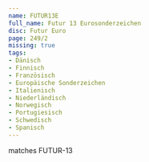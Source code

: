 ```yaml
---
name: FUTUR13E
full_name: Futur 13 Eurosonderzeichen
disc: Futur Euro
page: 249/2
missing: true
tags:
- Dänisch
- Finnisch
- Französisch
- Europäische Sonderzeichen
- Italienisch
- Niederländisch
- Norwegisch
- Portugiesisch
- Schwedisch
- Spanisch
---
```

matches FUTUR-13

